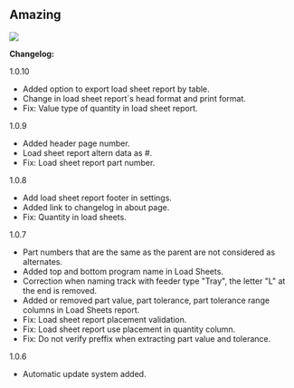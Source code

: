 ## Amazing

[<img src="https://David1906.github.io/Amazing_Build/src/img/btn_download.png">](https://David1906.github.io/Amazing_Build/build/Amazing_1_0_10.zip)

**Changelog:**

1.0.10

- Added option to export load sheet report by table.
- Change in load sheet report´s head format and print format.
- Fix: Value type of quantity in load sheet report.

1.0.9

- Added header page number.
- Load sheet report altern data as #.
- Fix: Load sheet report part number.   

1.0.8

- Add load sheet report footer in settings.   
- Added link to changelog in about page.
- Fix: Quantity in load sheets.

1.0.7

- Part numbers that are the same as the parent are not considered as alternates.    
- Added top and bottom program name in Load Sheets.    
- Correction when naming track with feeder type "Tray", the letter "L" at the end is removed.    
- Added or removed part value, part tolerance, part tolerance range columns in Load Sheets report.    
- Fix: Load sheet report placement validation.
- Fix: Load sheet report use placement in quantity column.
- Fix: Do not verify preffix when extracting part value and tolerance.

1.0.6

- Automatic update system added.